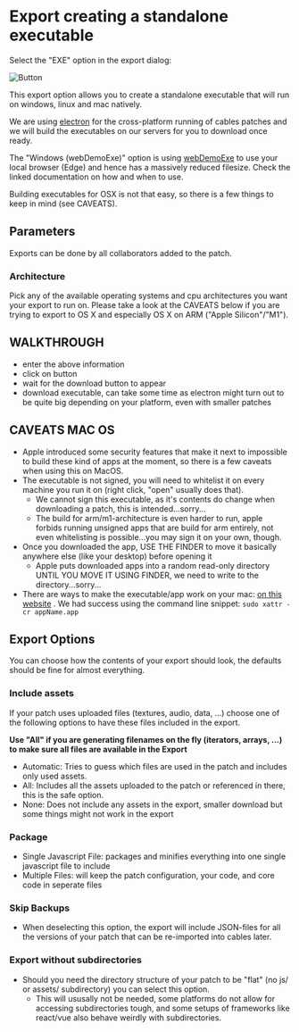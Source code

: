 # Export creating a standalone executable

Select the "EXE" option in the export dialog:

![Button](../img/export_exe.png)

This export option allows you to create a standalone executable that will run on windows, linux and mac
natively.

We are using [electron](https://www.electronjs.org/) for the cross-platform running of cables patches and
we will build the executables on our servers for you to download once ready.

The "Windows (webDemoExe)" option is using [webDemoExe](https://github.com/pandrr/WebDemoExe/) to use your local browser (Edge)
and hence has a massively reduced filesize. Check the linked documentation on how and when to use.

Building executables for OSX is not that easy, so there is a few things to keep in mind (see CAVEATS).

## Parameters

Exports can be done by all collaborators added to the patch.

### Architecture

Pick any of the available operating systems and cpu architectures you want your export to run on. Please
take a look at the CAVEATS below if you are trying to export to OS X and especially OS X on ARM ("Apple Silicon"/"M1").

## WALKTHROUGH
- enter the above information
- click on button
- wait for the download button to appear
- download executable, can take some time as electron might turn out to be quite big depending on your platform, even with smaller patches

## CAVEATS MAC OS
- Apple introduced some security features that make it next to impossible to build these kind of apps at the moment, so there is a few caveats when using this on MacOS.
- The executable is not signed, you will need to whitelist it on every machine you run it on (right click, "open" usually does that).
  - We cannot sign this executable, as it's contents do change when downloading a patch, this is intended...sorry...
  - The build for arm/m1-architecture is even harder to run, apple forbids running unsigned apps that are build for arm entirely, not even whitelisting is possible...you may sign it on your own, though.
- Once you downloaded the app, USE THE FINDER to move it basically anywhere else (like your desktop) before opening it
  - Apple puts downloaded apps into a random read-only directory UNTIL YOU MOVE IT USING FINDER, we need to write to the directory...sorry...
- There are ways to make the executable/app work on your mac: [on this website](https://appuals.com/damaged-app-cannot-be-opened-on-macos-error/) . We had success using the command line snippet: `sudo xattr -cr appName.app`


## Export Options

You can choose how the contents of your export should look, the defaults should be fine for almost everything.

### Include assets

If your patch uses uploaded files (textures, audio, data, ...) choose one of the following options to have
these files included in the export.

**Use "All" if you are generating filenames on the fly (iterators, arrays, ...) to make sure all files are available in the Export**

- Automatic: Tries to guess which files are used in the patch and includes only used assets.
- All: Includes all the assets uploaded to the patch or referenced in there, this is the safe option.
- None: Does not include any assets in the export, smaller download but some things might not work in the export

### Package

- Single Javascript File: packages and minifies everything into one single javascript file to include
- Multiple Files: will keep the patch configuration, your code, and core code in seperate files

### Skip Backups

- When deselecting this option, the export will include JSON-files for all the versions of your patch that can be re-imported into cables later.

### Export without subdirectories

- Should you need the directory structure of your patch to be "flat" (no js/ or assets/ subdirectory) you can select this option.
  - This will ususally not be needed, some platforms do not allow for accessing subdirectories tough, and some setups of frameworks like react/vue also behave weirdly with subdirectories.

